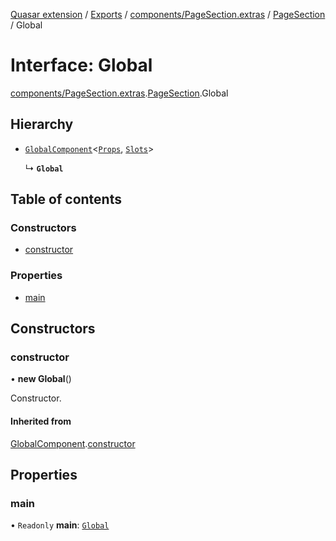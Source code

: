 [Quasar extension](../index.md) / [Exports](../modules.md) / [components/PageSection.extras](../modules/components_PageSection_extras.md) / [PageSection](../modules/components_PageSection_extras.PageSection.md) / Global

# Interface: Global

[components/PageSection.extras](../modules/components_PageSection_extras.md).[PageSection](../modules/components_PageSection_extras.PageSection.md).Global

## Hierarchy

- [`GlobalComponent`](components_api_misc.GlobalComponent.md)<[`Props`](components_PageSection_extras.PageSection.Props.md), [`Slots`](components_PageSection_extras.PageSection.Slots.md)\>

  ↳ **`Global`**

## Table of contents

### Constructors

- [constructor](components_PageSection_extras.PageSection.Global.md#constructor)

### Properties

- [main](components_PageSection_extras.PageSection.Global.md#main)

## Constructors

### constructor

• **new Global**()

Constructor.

#### Inherited from

[GlobalComponent](components_api_misc.GlobalComponent.md).[constructor](components_api_misc.GlobalComponent.md#constructor)

## Properties

### main

• `Readonly` **main**: [`Global`](components_Switchable_extras.Switchable.Global.md)
